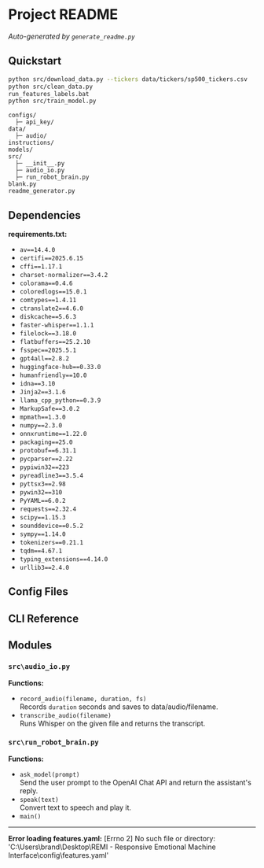 # Project README

*Auto-generated by `generate_readme.py`*

## Quickstart

```bash
python src/download_data.py --tickers data/tickers/sp500_tickers.csv
python src/clean_data.py
run_features_labels.bat
python src/train_model.py
```

```
configs/
  ├─ api_key/
data/
  ├─ audio/
instructions/
models/
src/
  ├─ __init__.py
  ├─ audio_io.py
  ├─ run_robot_brain.py
blank.py
readme_generator.py
```

## Dependencies

**requirements.txt:**
- `av==14.4.0`
- `certifi==2025.6.15`
- `cffi==1.17.1`
- `charset-normalizer==3.4.2`
- `colorama==0.4.6`
- `coloredlogs==15.0.1`
- `comtypes==1.4.11`
- `ctranslate2==4.6.0`
- `diskcache==5.6.3`
- `faster-whisper==1.1.1`
- `filelock==3.18.0`
- `flatbuffers==25.2.10`
- `fsspec==2025.5.1`
- `gpt4all==2.8.2`
- `huggingface-hub==0.33.0`
- `humanfriendly==10.0`
- `idna==3.10`
- `Jinja2==3.1.6`
- `llama_cpp_python==0.3.9`
- `MarkupSafe==3.0.2`
- `mpmath==1.3.0`
- `numpy==2.3.0`
- `onnxruntime==1.22.0`
- `packaging==25.0`
- `protobuf==6.31.1`
- `pycparser==2.22`
- `pypiwin32==223`
- `pyreadline3==3.5.4`
- `pyttsx3==2.98`
- `pywin32==310`
- `PyYAML==6.0.2`
- `requests==2.32.4`
- `scipy==1.15.3`
- `sounddevice==0.5.2`
- `sympy==1.14.0`
- `tokenizers==0.21.1`
- `tqdm==4.67.1`
- `typing_extensions==4.14.0`
- `urllib3==2.4.0`


## Config Files



## CLI Reference


## Modules

### `src\audio_io.py`
**Functions:**
- `record_audio(filename, duration, fs)`  
  Records `duration` seconds and saves to data/audio/filename.
- `transcribe_audio(filename)`  
  Runs Whisper on the given file and returns the transcript.

### `src\run_robot_brain.py`
**Functions:**
- `ask_model(prompt)`  
  Send the user prompt to the OpenAI Chat API and return the assistant's reply.
- `speak(text)`  
  Convert text to speech and play it.
- `main()`

---
**Error loading features.yaml:** [Errno 2] No such file or directory: 'C:\\Users\\brand\\Desktop\\REMI - Responsive Emotional Machine Interface\\config\\features.yaml'
